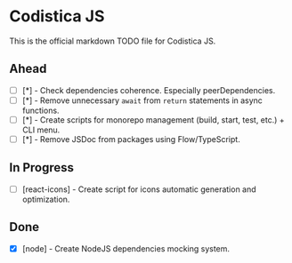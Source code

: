 # Codistica JS

This is the official markdown TODO file for Codistica JS.

## Ahead

- [ ] \[*] - Check dependencies coherence. Especially peerDependencies.
- [ ] \[*] - Remove unnecessary `await` from `return` statements in async functions.
- [ ] \[*] - Create scripts for monorepo management (build, start, test, etc.) + CLI menu.
- [ ] \[*] - Remove JSDoc from packages using Flow/TypeScript.

## In Progress

- [ ] \[react-icons] - Create script for icons automatic generation and optimization.

## Done

- [X] \[node] - Create NodeJS dependencies mocking system.
